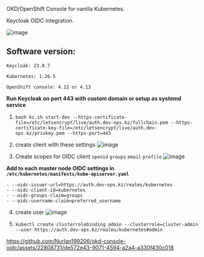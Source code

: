 OKD/OpenShift Console for vanilla Kubernetes. 

Keycloak OIDC integration.

![image](https://github.com/Nurlan199206/okd-console-oidc/assets/22808731/36659ccb-eda7-44d0-96f3-fad5634a00cd)


## Software version:

```Keycloak: 23.0.7```


```Kubernetes: 1.26.5```


```OpenShift console: 4.12 or 4.13```



**Run Keycloak on port 443 with custom domain or setup as systemd service**

1) ```bash kc.sh start-dev --https-certificate-file=/etc/letsencrypt/live/auth.dev-ops.kz/fullchain.pem --https-certificate-key-file=/etc/letsencrypt/live/auth.dev-ops.kz/privkey.pem --https-port=443```

2) create client with these settings
![image](https://github.com/Nurlan199206/okd-console-oidc/assets/22808731/feaf845d-48d7-4f23-a9d6-368754c7e123)


3) Create scopes for OIDC client ```openid``` ```groups``` ```email``` ```profile```
![image](https://github.com/Nurlan199206/okd-console-oidc/assets/22808731/2f75b7e0-c825-4ed8-87f3-466910642167)





**Add to each master node OIDC settings in ```/etc/kubernetes/manifests/kube-apiserver.yaml```**
```
- --oidc-issuer-url=https://auth.dev-ops.kz/realms/kubernetes
- --oidc-client-id=kubernetes
- --oidc-groups-claim=groups
- --oidc-username-claim=preferred_username
```

4) create user 
![image](https://github.com/Nurlan199206/okd-console-oidc/assets/22808731/83ffa46a-83a7-4e65-8c0c-6c03a21ab96c)


5) ```kubectl create clusterrolebinding admin --clusterrole=cluster-admin --user https://auth.dev-ops.kz/realms/kubernetes#admin```
 



https://github.com/Nurlan199206/okd-console-oidc/assets/22808731/de572e43-9071-4594-a2a4-a330f430c018


